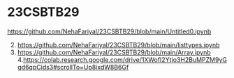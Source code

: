 # 23CSBTB29
https://github.com/NehaFariyal/23CSBTB29/blob/main/Untitled0.ipynb

2. https://github.com/NehaFariyal/23CSBTB29/blob/main/listtypes.ipynb
3. https://github.com/NehaFariyal/23CSBTB29/blob/main/Array.ipynb
4.https://colab.research.google.com/drive/1XWofI2Ytjo3H2BuMPZM9yGqd6qpCids3#scrollTo=Up8ixdW8B6Gf
